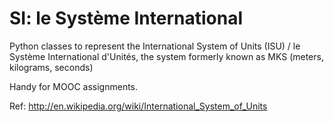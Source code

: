 SI: le Système International
==

Python classes to represent the International System of Units (ISU) / le Système International d'Unités, the system formerly known as MKS (meters, kilograms, seconds)

Handy for MOOC assignments.

Ref:
  http://en.wikipedia.org/wiki/International_System_of_Units
  
